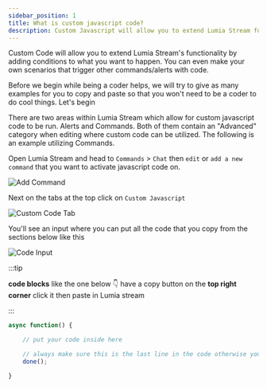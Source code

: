 ```yaml
---
sidebar_position: 1
title: What is custom javascript code?
description: Custom Javascript will allow you to extend Lumia Stream functionality by adding your own scenarios to commands and alerts with code
---
```


Custom Code will allow you to extend Lumia Stream's functionality by adding conditions to what you want to happen. You can even make your own scenarios that trigger other commands/alerts with code.

Before we begin while being a coder helps, we will try to give as many examples for you to copy and paste so that you won't need to be a coder to do cool things. Let's begin

There are two areas within Lumia Stream which allow for custom javascript code to be run. Alerts and Commands. Both of them contain an "Advanced" category when editing where custom code can be utilized. The following is an example utilizing Commands. 

Open Lumia Stream and head to `Commands` > `Chat` then `edit` or `add a new command` that you want to activate javascript code on.

![Add Command](/img/code/add-command.jpg)

Next on the tabs at the top click on `Custom Javascript`

![Custom Code Tab](/img/code/custom-code-tab.jpg)

You'll see an input where you can put all the code that you copy from the sections below like this

![Code Input](/img/code/code-prompt.jpg)

:::tip

**code blocks** like the one below 👇 have a copy button on the **top right corner** click it then paste in Lumia stream

:::

```js
async function() {

    // put your code inside here

    // always make sure this is the last line in the code otherwise your computer may get slower due to memory leaks
    done();

}
```
